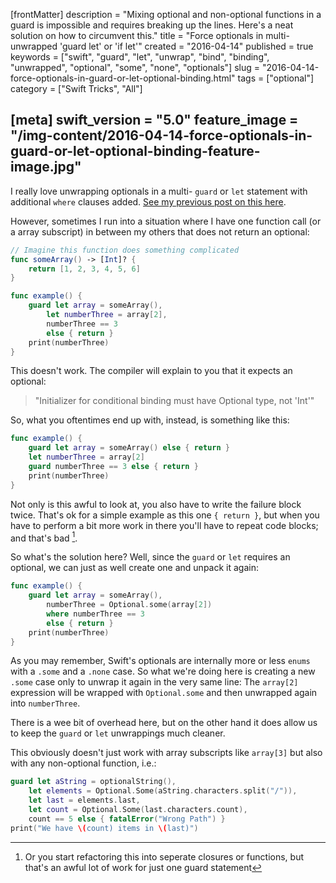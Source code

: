 [frontMatter]
description = "Mixing optional and non-optional functions in a guard is impossible and requires breaking up the lines. Here's a neat solution on how to circumvent this."
title = "Force optionals in multi-unwrapped 'guard let' or 'if let'"
created = "2016-04-14"
published = true
keywords = ["swift", "guard", "let", "unwrap", "bind", "binding", "unwrapped", "optional", "some", "none", "optionals"]
slug = "2016-04-14-force-optionals-in-guard-or-let-optional-binding.html"
tags = ["optional"]
category = ["Swift Tricks", "All"]

[meta]
swift_version = "5.0"
feature_image = "/img-content/2016-04-14-force-optionals-in-guard-or-let-optional-binding-feature-image.jpg"
---

I really love unwrapping optionals in a multi- `guard` or `let`
statement with additional `where` clauses added. [See my previous post
on this
here](https://appventure.me/posts/2016-03-29-three-tips-for-clean-swift-code.html).

However, sometimes I run into a situation where I have one function call
(or a array subscript) in between my others that does not return an
optional:

``` Swift
// Imagine this function does something complicated
func someArray() -> [Int]? {
    return [1, 2, 3, 4, 5, 6]
}

func example() {
    guard let array = someArray(),
        let numberThree = array[2],
        numberThree == 3
        else { return }
    print(numberThree)
}

```

This doesn\'t work. The compiler will explain to you that it expects an
optional:

> \"Initializer for conditional binding must have Optional type, not
> \'Int\'\"

So, what you oftentimes end up with, instead, is something like this:

``` Swift
func example() {
    guard let array = someArray() else { return }
    let numberThree = array[2]
    guard numberThree == 3 else { return }
    print(numberThree)
}
```

Not only is this awful to look at, you also have to write the failure
block twice. That\'s ok for a simple example as this one `{ return }`,
but when you have to perform a bit more work in there you\'ll have to
repeat code blocks; and that\'s bad [^1].

So what\'s the solution here? Well, since the `guard` or `let` requires
an optional, we can just as well create one and unpack it again:

``` Swift
func example() {
    guard let array = someArray(),
        numberThree = Optional.some(array[2])
        where numberThree == 3
        else { return }
    print(numberThree)
}
```

As you may remember, Swift\'s optionals are internally more or less
`enums` with a `.some` and a `.none` case. So what we\'re doing here is
creating a new `.some` case only to unwrap it again in the very same
line: The `array[2]` expression will be wrapped with `Optional.some` and
then unwrapped again into `numberThree`.

There is a wee bit of overhead here, but on the other hand it does allow
us to keep the `guard` or `let` unwrappings much cleaner.

This obviously doesn\'t just work with array subscripts like `array[3]`
but also with any non-optional function, i.e.:

``` Swift
guard let aString = optionalString(),
    let elements = Optional.Some(aString.characters.split("/")),
    let last = elements.last,
    let count = Optional.Some(last.characters.count),
    count == 5 else { fatalError("Wrong Path") }
print("We have \(count) items in \(last)")
```

[^1]: Or you start refactoring this into seperate closures or functions,
    but that\'s an awful lot of work for just one guard statement
